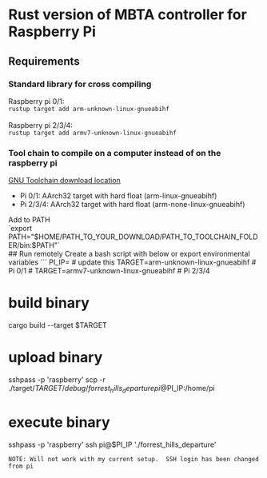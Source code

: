 # Rust version of MBTA controller for Raspberry Pi
## Requirements
### Standard library for cross compiling
Raspberry pi 0/1:</br>
`rustup target add arm-unknown-linux-gnueabihf`
<br>
<br>
Raspberry pi 2/3/4: <br>
`rustup target add armv7-unknown-linux-gnueabihf`
<br>
### Tool chain to compile on a computer instead of on the raspberry pi
<a href=https://developer.arm.com/tools-and-software/open-source-software/developer-tools/gnu-toolchain/gnu-a/downloads>GNU Toolchain download location</a>
<ul>
<li>Pi 0/1: AArch32 target with hard float (arm-linux-gnueabihf)</li>
<li>Pi 2/3/4: AArch32 target with hard float (arm-none-linux-gnueabihf)</li>
</ul>
Add to PATH<br>
`export PATH="$HOME/PATH_TO_YOUR_DOWNLOAD/PATH_TO_TOOLCHAIN_FOLDER/bin:$PATH"`
<br>
## Run remotely
Create a bash script with below or export environmental variables
```
PI_IP=<raspberry_pi_IP> # update this 
TARGET=arm-unknown-linux-gnueabihf # Pi 0/1
# TARGET=armv7-unknown-linux-gnueabihf # Pi 2/3/4

# build binary
cargo build --target $TARGET

# upload binary
sshpass -p 'raspberry' scp -r ./target/$TARGET/debug/forrest_hills_departure pi@$PI_IP:/home/pi

# execute binary
sshpass -p 'raspberry' ssh pi@$PI_IP './forrest_hills_departure'
```
NOTE: Will not work with my current setup.  SSH login has been changed from pi
